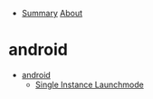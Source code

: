 - [Summary](./SUMMARY.md)
[About](./about.md)

# android

- [android](./android/android.md)
  - [Single Instance Launchmode](./android/single-instance-launchmode.md)
